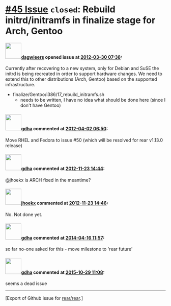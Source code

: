 [\#45 Issue](https://github.com/rear/rear/issues/45) `closed`: Rebuild initrd/initramfs in finalize stage for Arch, Gentoo
==========================================================================================================================

#### <img src="https://avatars.githubusercontent.com/u/388198?u=0732dee3fe5002278cfbf40359ec431bdcf5f06c&v=4" width="50">[dagwieers](https://github.com/dagwieers) opened issue at [2012-03-30 07:38](https://github.com/rear/rear/issues/45):

Currently after recovering to a new system, only for Debian and SuSE the
initrd is being recreated in order to support hardware changes. We need
to extend this to other distributions (Arch, Gentoo) based on the
supported infrastructure.

-   finalize/Gentoo/i386/17\_rebuild\_initramfs.sh
    -   needs to be written, I have no idea what should be done here
        (since I don't have Gentoo)

#### <img src="https://avatars.githubusercontent.com/u/888633?u=cdaeb31efcc0048d3619651aa18dd4b76e636b21&v=4" width="50">[gdha](https://github.com/gdha) commented at [2012-04-02 06:50](https://github.com/rear/rear/issues/45#issuecomment-4873154):

Move RHEL and Fedora to issue \#50 (which will be resolved for rear
v1.13.0 release)

#### <img src="https://avatars.githubusercontent.com/u/888633?u=cdaeb31efcc0048d3619651aa18dd4b76e636b21&v=4" width="50">[gdha](https://github.com/gdha) commented at [2012-11-23 14:44](https://github.com/rear/rear/issues/45#issuecomment-10661333):

@jhoekx is ARCH fixed in the meantime?

#### <img src="https://avatars.githubusercontent.com/u/783473?v=4" width="50">[jhoekx](https://github.com/jhoekx) commented at [2012-11-23 14:46](https://github.com/rear/rear/issues/45#issuecomment-10661371):

No. Not done yet.

#### <img src="https://avatars.githubusercontent.com/u/888633?u=cdaeb31efcc0048d3619651aa18dd4b76e636b21&v=4" width="50">[gdha](https://github.com/gdha) commented at [2014-04-16 11:57](https://github.com/rear/rear/issues/45#issuecomment-40590368):

so far no-one asked for this - move milestone to 'rear future'

#### <img src="https://avatars.githubusercontent.com/u/888633?u=cdaeb31efcc0048d3619651aa18dd4b76e636b21&v=4" width="50">[gdha](https://github.com/gdha) commented at [2015-10-29 11:08](https://github.com/rear/rear/issues/45#issuecomment-152148322):

seems a dead issue

------------------------------------------------------------------------

\[Export of Github issue for
[rear/rear](https://github.com/rear/rear).\]
